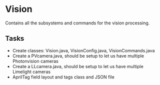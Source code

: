 # Vision

Contains all the subsystems and commands for the vision processing.

## Tasks
* Create classes: Vision.java, VisionConfig.java, VisionCommands.java 
* Create a PVcamera.java, should be setup to let us have multiple Photonvision cameras
* Create a LLcamera.java, should be setup to let us have multiple Limelight cameras
* AprilTag field layout and tags class and JSON file

